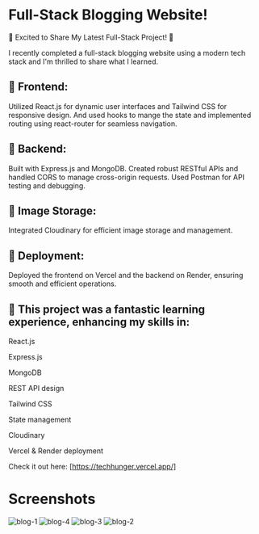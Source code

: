 
# Full-Stack Blogging Website! 

🚀 Excited to Share My Latest Full-Stack Project! 🚀

I recently completed a full-stack blogging website using a modern tech stack and I'm thrilled to share what I learned.

## 🔹 Frontend:
Utilized React.js for dynamic user interfaces and Tailwind CSS for responsive design. And used hooks to mange the state and implemented routing using react-router for seamless navigation.

## 🔹 Backend: 
Built with Express.js and MongoDB. Created robust RESTful APIs and handled CORS to manage cross-origin requests. Used Postman for API testing and debugging.

## 🔹 Image Storage: 
Integrated Cloudinary for efficient image storage and management.

## 🔹 Deployment: 
Deployed the frontend on Vercel and the backend on Render, ensuring smooth and efficient operations.

## 🔹 This project was a fantastic learning experience, enhancing my skills in:

React.js

Express.js

MongoDB

REST API design

Tailwind CSS

State management

Cloudinary

Vercel & Render deployment

Check it out here: [https://techhunger.vercel.app/]

# Screenshots

![blog-1](https://github.com/Imsarfaraz789/my-blog/assets/90414691/a989f7d4-61a6-4793-8c08-585c0bab76f1)
![blog-4](https://github.com/Imsarfaraz789/my-blog/assets/90414691/88fa4ad1-7738-498a-9ef1-1e689489df68)
![blog-3](https://github.com/Imsarfaraz789/my-blog/assets/90414691/00201333-7778-4873-81c8-5abd417f8ac0)
![blog-2](https://github.com/Imsarfaraz789/my-blog/assets/90414691/792d715b-6863-4e81-90e5-df40b1df5f3b)


